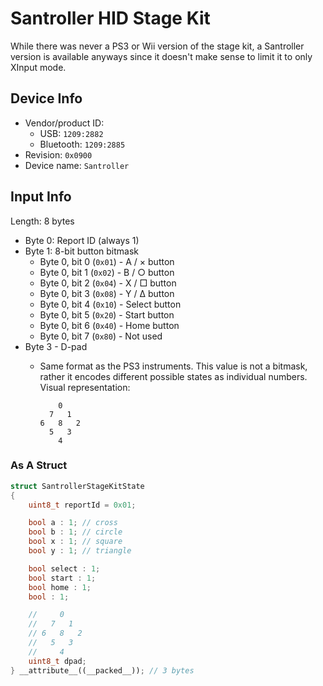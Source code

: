 # Santroller HID Stage Kit

While there was never a PS3 or Wii version of the stage kit, a Santroller version is available anyways since it doesn't make sense to limit it to only XInput mode.

## Device Info

- Vendor/product ID:
  - USB: `1209:2882`
  - Bluetooth:  `1209:2885`
- Revision: `0x0900`
- Device name: `Santroller`

## Input Info

Length: 8 bytes

- Byte 0: Report ID (always 1)
- Byte 1: 8-bit button bitmask
  - Byte 0, bit 0 (`0x01`) - A / × button
  - Byte 0, bit 1 (`0x02`) - B / ○ button
  - Byte 0, bit 2 (`0x04`) - X / □ button
  - Byte 0, bit 3 (`0x08`) - Y / Δ button
  - Byte 0, bit 4 (`0x10`) - Select button
  - Byte 0, bit 5 (`0x20`) - Start button
  - Byte 0, bit 6 (`0x40`) - Home button
  - Byte 0, bit 7 (`0x80`) - Not used
- Byte 3 - D-pad
  - Same format as the PS3 instruments. This value is not a bitmask, rather it encodes different possible states as individual numbers.\
    Visual representation:

    ```
        0
      7   1
    6   8   2
      5   3
        4
    ```

### As A Struct

```cpp
struct SantrollerStageKitState
{
    uint8_t reportId = 0x01;

    bool a : 1; // cross
    bool b : 1; // circle
    bool x : 1; // square
    bool y : 1; // triangle

    bool select : 1;
    bool start : 1;
    bool home : 1;
    bool : 1;

    //     0
    //   7   1
    // 6   8   2
    //   5   3
    //     4
    uint8_t dpad;
} __attribute__((__packed__)); // 3 bytes
```

